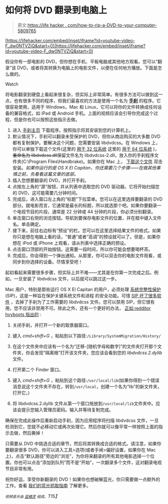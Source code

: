 # 如何将 DVD 翻录到电脑上

> 原文:[https://life hacker . com/how-to-rip-a-DVD-to-your-computer-5809765](https://lifehacker.com/how-to-rip-a-dvd-to-your-computer-5809765)

 [https://lifehacker.com/embed/inset/iframe?id=youtube-video-F_dw0NTVZiQ&start=0](https://lifehacker.com/embed/inset/iframe?id=youtube-video-F_dw0NTVZiQ&start=0) 

假设你有一部电影的 DVD，但你想在手机、平板电脑或其他地方观看。您可以“翻录”该 DVD，或者将其转换为电脑上的电影文件，以便在任何地方播放。下面是怎么做的。

Watch

将电影翻录到硬盘上看起来很复杂，但实际上非常简单。有很多方法可以做到这一点，也有很多不同的程序，但我们最喜欢的方法是使用一个名为 [**手刹**](http://handbrake.fr/) 的程序。它很容易使用，适用于 Windows，Mac 和 Linux，它可以将你的文件转换成任何设备的兼容格式，如 iPad 或 Android 手机。上面的视频应该会引导你完成这个过程，但是你也可以按照这些指示去做。

1.  进入 [手刹主页](http://handbrake.fr/) 下载程序。按照指示将其安装到您的计算机上。
2.  默认情况下，手刹可以翻录未受保护的 DVD，但你从商店购买的大多数 DVD 都有复制保护。要解决这个问题，您需要安装 libdvdcss。在 Windows 上，你可以单独下载这个文件(这里的 [用于 32 位系统](http://download.videolan.org/pub/libdvdcss/1.2.11/win32/libdvdcss-2.dll) 这里的 [用于 64 位系统](http://download.videolan.org/pub/libdvdcss/1.2.11/win64/libdvdcss-2.dll) )，~~重命名为 libdvdcss.dll~~保留文件名为 libdvdcss-2.dll，放入你的手刹程序文件夹(C:\Program Files\Handbrake)。如果你在 Mac 上， [下载这个文件](http://download.videolan.org/pub/libdvdcss/1.2.11/macosx/libdvdcss.pkg) 双击安装。*如果你运行的是 OS X El Capitan，你还需要几个步骤——在做其他事情之前，先看看这篇文章的底部。*
3.  插入您想要翻录的 DVD，并打开手刹。
4.  点按左上角的“源”按钮，并从列表中选取您的 DVD 驱动器。它将开始扫描您的 DVD，这可能需要几分钟时间。
5.  完成后，进入窗口左上角的“标题”下拉菜单。您可以在这里选择要翻录的 DVD 部分。就电影而言，它通常是最长的标题，所以就选那个吧。如果你要翻录一个电视节目的片段，通常是 22 分钟或 44 分钟的片段，你必须分别翻录。
6.  单击窗口右侧的浏览按钮。导航到要保存电影文件的位置，并在框中键入文件名。单击确定。
7.  接下来，前往右边标有“预设”的栏。您可以在这里选择结果文件的格式。如果你只是想在电脑上看的话，“普通”或者“高调”的预设就可以了。但是，如果你想在 iPod 或 iPhone 上观看，请从列表中选择正确的预设。
8.  点击窗口顶部的开始按钮。这需要一段时间，所以你可能会想要喝杯茶。
9.  完成后，你会得到一个弹出通知。从那里，你可以双击你的电影文件观看，或同步到你选择的设备。尽情享受吧！

起初看起来需要很多步骤，但实际上并不难——尤其是在你第一次完成之后。例如，一旦安装了 libdvdcss 文件，以后就可以跳过这一步。

Mac 用户，特别是那些运行 OS X El Capitan 的用户，必须处理 [系统完整性保护](https://en.wikipedia.org/wiki/System_Integrity_Protection) (SIP)，这是一种旨在保护关键系统文件和进程 的安全功能。可惜 [SIP 坏了很多软件](http://lifehacker.com/how-to-see-all-the-software-disabled-by-os-x-el-capitan-1735489877) ，去掉了手刹为了工作需要的 libdvdcss 文件。您可以禁用 SIP，但它很有用，您不应该非禁用不可。除此之外，还有一个更好的办法， [正如 redditor hvyboots 指出的](https://www.reddit.com/r/osx/comments/3n6gz4/el_capitan_apparently_broke_handbrake_ripping/cvmc4pf) :

1.  关闭手刹，并打开一个新的取景器窗口。

2.  键入 *cmd+shift+G* ，粘贴到以下路径:`/Library/SystemMigration/History/`

3.  在这个文件夹中应该有一个名为“迁移-[随机字母和数字]”的文件夹打开那个文件夹，你会发现“隔离根”打开该文件夹，您应该会看到您的 *libdvdcss.2.dylib* 文件。

4.  打开第二个 Finder 窗口。

5.  键入 *cmd+shift+G* ，粘贴到这个路径:`/usr/local/lib`(如果你得到一个错误消息说这个文件夹不存在，转到`/usr/local`，创建一个名为“lib”的新文件夹，打开它。)

6.  将 libdvdcss.2.dylib 文件从第一个窗口拖放到`/usr/local/lib`文件夹中。应该会提示您输入管理员密码。输入并等待复制完成。

确保在完成此操作后重新启动手刹，因为应用程序将扫描 libdvdcss 文件，一旦检测到它，您就不必移动它或再次处理它。然后你就可以像平常一样按照上面的指示去做，然后撕掉！

只需要从 DVD 中挑选合适的章节，然后将其转换成合适的格式。请注意，如果你要翻录很多 DVD，你可以进入工具>选项(或者手闸>偏好设置，如果你在 Mac 上)，点击“默认路径”旁边的“浏览”，为你将来翻录的所有其他电影选择一个位置。你也可以点击“添加到队列”而不是“开始”，一次翻录多个文件，这对翻录电视节目非常有用。

祝你好运，享受你新翻录的 DVD！如果你也想破解蓝光，你只需要做一点额外的工作。查看 [我们的蓝光抓取指南](https://lifehacker.com/the-hassle-free-guide-to-ripping-your-blu-ray-collectio-5559007) 了解更多。

*<small>视频音乐由</small>* [*<small>蓝精灵</small>*](http://freemusicarchive.org/music/Smurd/Mo_Gear/) *<small>组成。</small>T15】*